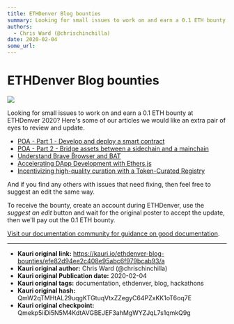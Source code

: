 ```yaml
---
title: ETHDenver Blog bounties
summary: Looking for small issues to work on and earn a 0.1 ETH bounty at ETHDenver 2020? Heres some of our articles we would like an extra pair of eyes to review and up
authors:
  - Chris Ward (@chrischinchilla)
date: 2020-02-04
some_url: 
---
```


# ETHDenver Blog bounties

![](https://ipfs.infura.io/ipfs/QmRoEBHpU1k9wh8KZ4BDNGuxTW8ZvbV1XnTVD7eSoKQZMK)


Looking for small issues to work on and earn a 0.1 ETH bounty at ETHDenver 2020? Here's some of our articles we would like an extra pair of eyes to review and update.


- [POA - Part 1 - Develop and deploy a smart contract](https://kauri.io/poa-part-1-develop-and-deploy-a-smart-contract/549b50d2318741dbba209110bb9e350e/a)
- [POA - Part 2 - Bridge assets between a sidechain and a mainchain](https://kauri.io/poa-part-2-bridge-assets-between-a-sidechain-and-a-mainchain/19072f7340184628b47c0d86e7feac6d/a)
- [Understand Brave Browser and BAT](https://kauri.io/understand-brave-browser-and-bat/855e778477644972b3023383c9925d74/a)
- [Accelerating DApp Development with Ethers.js](https://kauri.io/accelerating-dapp-development-with-ethers.js/805715d4e66440d996fee0930a6d0fbc/a)
- [Incentivizing high-quality curation with a Token-Curated Registry](https://kauri.io/incentivizing-high-quality-curation-with-a-token-curated-registry/5d256b3a16c3430080718f29d6758366/a)

And if you find any others with issues that need fixing, then feel free to suggest an edit the same way.

To receive the bounty, create an account during ETHDenver, use the _suggest an edit_ button and wait for the original poster to accept the update, then we'll pay out the 0.1 ETH bounty.

[Visit our documentation community for guidance on good documentation](https://kauri.io/documentation-and-technical-communication/5d5545b7dd87360001f8ac16/cm).


---

- **Kauri original link:** https://kauri.io/ethdenver-blog-bounties/efe82d94ee2c408e95abc6f979bcab93/a
- **Kauri original author:** Chris Ward (@chrischinchilla)
- **Kauri original Publication date:** 2020-02-04
- **Kauri original tags:** documentation, ethdenver, blog, hackathons
- **Kauri original hash:** QmW2qTMHtAL29uqgKTGtuqVtxZZegyC64PZxKK1oT6oq7E
- **Kauri original checkpoint:** Qmekp5iiDi5N5M4KdtAVGBEJEF3ahMgWYZJqL7s1qmkQ9g



